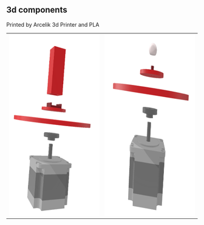 ## 3d components
Printed by Arcelik 3d Printer and PLA 


<table>
  <tr>
    <td><img src="imgs/battery_holder_all.png" width="300" height="480"/></td>
    <td><img src="imgs/marker_holder_parts.png" width="300" height="480"/></td>
  </tr>
</table>



